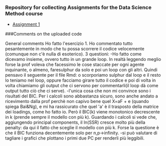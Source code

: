 ### Repository for collecting Assignments for the Data Science Method course
- [Assignment 1](https://tilburguniversity.instructure.com/courses/1876/assignments/14065)

###Comments on the uploaded code

General comments
Ho fatto l'esercizio 1. Ho commentato tutto pesantemente in modo che tu possa scorrere il codice velocemente (comunque non c'è nulla di esoterico). 3 questioni:
-Ho fatto come dicevamo insieme, ovvero tutto in un grande loop. In realtà leggendo meglio forse la prof voleva che facessimo le cose staccate per ogni agente inquinante, o almeno, faresulphur da solo e poi un loop con gli altri. Quindi pensavo il seguente per il file Rmd: o scorporiamo sulphur dal loop e il resto lo teniamo nel loop, oppure facciamo girare tutto il codice e poi di volta in volta chiamiamo gli output che ci servono per commentarli(il loop dà come output tutto ciò che ci serve). 
-l'unica cosa che non mi convince sono i risultati del BIC. Per i calcoli sono abbastanza sicuro, sono anche andato a ricevimento dalla prof perchè non capivo bene quel X=aF + e (quando spiega Bai&Ng), e mi ha rassicurato che quel 'a' è il trasposto della matrice dei loadings, come ho fatto io. Però il BIC(k) viene monotonico decrescente in k (prende sempre il modello con più k). Guardando i calcoli si vede che, aggiungendo principal components, il ln(SSR) cresce molto più della penalty: da qui il fatto che sceglie il modello con più k. Forse la questione è che il BIC funziona decentemente solo per n,p->infinity.
-si può valutare di tagliare i grafici che plottano i primi due PC per renderli più leggibili.

